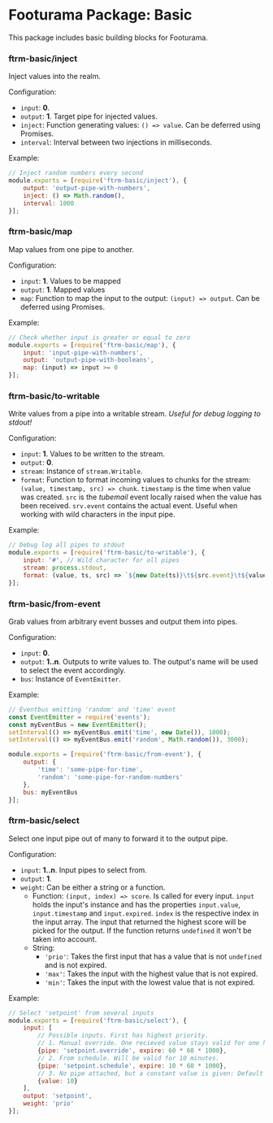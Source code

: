 # Footurama Package: Basic

This package includes basic building blocks for Footurama.

### ftrm-basic/inject

Inject values into the realm.

Configuration:

 * ```input```: **0**.
 * ```output```: **1**. Target pipe for injected values.
 * ```inject```: Function generating values: ```() => value```. Can be deferred using Promises.
 * ```interval```: Interval between two injections in milliseconds.

Example:

```js
// Inject random numbers every second
module.exports = [require('ftrm-basic/inject'), {
	output: 'output-pipe-with-numbers',
	inject: () => Math.random(),
	interval: 1000
}];
```

### ftrm-basic/map

Map values from one pipe to another.

Configuration:

 * ```input```: **1**. Values to be mapped
 * ```output```: **1**. Mapped values
 * ```map```: Function to map the input to the output: ```(input) => output```. Can be deferred using Promises.

Example:

```js
// Check whether input is greater or equal to zero
module.exports = [require('ftrm-basic/map'), {
	input: 'input-pipe-with-numbers',
	output: 'output-pipe-with-booleans',
	map: (input) => input >= 0
}];
```

### ftrm-basic/to-writable

Write values from a pipe into a writable stream. *Useful for debug logging to stdout!*

Configuration:

 * ```input```: **1**. Values to be written to the stream.
 * ```output```: **0**.
 * ```stream```: Instance of ```stream.Writable```.
 * ```format```: Function to format incoming values to chunks for the stream: ```(value, timestamp, src) => chunk```. ```timestamp``` is the time when value was created. ```src``` is the *tubemail* event locally raised when the value has been received. ```srv.event``` contains the actual event. Useful when working with wild characters in the input pipe.

Example:

```js
// Debug log all pipes to stdout
module.exports = [require('ftrm-basic/to-writable'), {
	input: '#', // Wild character for all pipes
	stream: process.stdout,
	format: (value, ts, src) => `${new Date(ts)}\t${src.event}\t${value.toString()}\n`
}];
```

### ftrm-basic/from-event

Grab values from arbitrary event busses and output them into pipes.

Configuration:

 * ```input```: **0**.
 * ```output```: **1..n**. Outputs to write values to. The output's name will be used to select the event accordingly.
 * ```bus```: Instance of ```EventEmitter```.

Example:

```js
// Eventbus emitting 'random' and 'time' event
const EventEmitter = require('events');
const myEventBus = new EventEmitter();
setInterval(() => myEventBus.emit('time', new Date()), 1000);
setInterval(() => myEventBus.emit('random', Math.random()), 3000);

module.exports = [require('ftrm-basic/from-event'), {
	output: {
		'time': 'some-pipe-for-time',
		'random': 'some-pipe-for-random-numbers'
	},
	bus: myEventBus
}];
```

### ftrm-basic/select

Select one input pipe out of many to forward it to the output pipe.

Configuration:

 * ```input```: **1..n**. Input pipes to select from.
 * ```output```: **1**.
 * ```weight```: Can be either a string or a function.
   * Function: ```(input, index) => score```. Is called for every input. ```input``` holds the input's instance and has the properties ```input.value```, ```input.timestamp``` and ```input.expired```. ```index``` is the respective index in the input array. The input that returned the highest score will be picked for the output. If the function returns ```undefined``` it won't be taken into account.
   * String:
     * ```'prio'```: Takes the first input that has a value that is not ```undefined``` and is not expired.
     * ```'max'```: Takes the input with the highest value that is not expired.
     * ```'min'```: Takes the input with the lowest value that is not expired.

Example:

```js
// Select 'setpoint' from several inputs
module.exports = [require('ftrm-basic/select'), {
	input: [
		// Possible inputs. First has highest priority.
		// 1. Manual override. One recieved value stays valid for one hour.
		{pipe: 'setpoint.override', expire: 60 * 60 * 1000},
		// 2. From schedule. Will be valid for 10 minutes.
		{pipe: 'setpoint.schedule', expire: 10 * 60 * 1000},
		// 3. No pipe attached, but a constant value is given: Default set point.
		{value: 10}
	],
	output: 'setpoint',
	weight: 'prio'
}];
```
